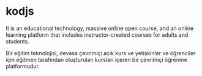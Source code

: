 # kodjs
It is an educational technology, massive online open course, and an online learning platform that includes instructor-created courses for adults and students.

Bir eğitim teknolojisi, devasa çevrimiçi açık kurs ve yetişkinler ve öğrenciler için eğitmen tarafından oluşturulan kursları içeren bir çevrimiçi öğrenme platformudur.



